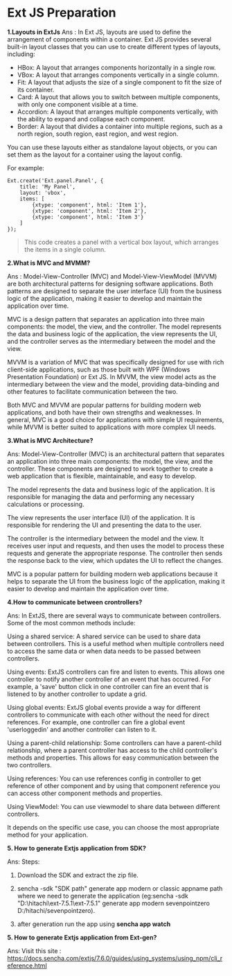 # Ext JS Preparation

**1.Layouts in ExtJs**
Ans : In Ext JS, layouts are used to define the arrangement of components within a container. Ext JS provides several built-in layout classes that you can use to create different types of layouts, including:

* HBox: A layout that arranges components horizontally in a single row.
* VBox: A layout that arranges components vertically in a single column.
* Fit: A layout that adjusts the size of a single component to fit the size of its container.
* Card: A layout that allows you to switch between multiple components, with only one component visible at a time.
* Accordion: A layout that arranges multiple components vertically, with the ability to expand and collapse each component.
* Border: A layout that divides a container into multiple regions, such as a north region, south region, east region, and west region.


You can use these layouts either as standalone layout objects, or you can set them as the layout for a container using the layout config.

For example:
```
Ext.create('Ext.panel.Panel', {
    title: 'My Panel',
    layout: 'vbox',
    items: [
        {xtype: 'component', html: 'Item 1'},
        {xtype: 'component', html: 'Item 2'},
        {xtype: 'component', html: 'Item 3'}
    ]
});
```
>This code creates a panel with a vertical box layout, which arranges the items in a single column.

**2.What is MVC and MVMM?**

Ans : Model-View-Controller (MVC) and Model-View-ViewModel (MVVM) are both architectural patterns for designing software applications. Both patterns are designed to separate the user interface (UI) from the business logic of the application, making it easier to develop and maintain the application over time.

MVC is a design pattern that separates an application into three main components: the model, the view, and the controller. The model represents the data and business logic of the application, the view represents the UI, and the controller serves as the intermediary between the model and the view.

MVVM is a variation of MVC that was specifically designed for use with rich client-side applications, such as those built with WPF (Windows Presentation Foundation) or Ext JS. In MVVM, the view model acts as the intermediary between the view and the model, providing data-binding and other features to facilitate communication between the two.

Both MVC and MVVM are popular patterns for building modern web applications, and both have their own strengths and weaknesses. In general, MVC is a good choice for applications with simple UI requirements, while MVVM is better suited to applications with more complex UI needs.

**3.What is MVC Architecture?**

Ans: Model-View-Controller (MVC) is an architectural pattern that separates an application into three main components: the model, the view, and the controller. These components are designed to work together to create a web application that is flexible, maintainable, and easy to develop.

The model represents the data and business logic of the application. It is responsible for managing the data and performing any necessary calculations or processing.

The view represents the user interface (UI) of the application. It is responsible for rendering the UI and presenting the data to the user.

The controller is the intermediary between the model and the view. It receives user input and requests, and then uses the model to process these requests and generate the appropriate response. The controller then sends the response back to the view, which updates the UI to reflect the changes.

MVC is a popular pattern for building modern web applications because it helps to separate the UI from the business logic of the application, making it easier to develop and maintain the application over time.

**4.How to communicate between crontrollers?**

Ans: In ExtJS, there are several ways to communicate between controllers. Some of the most common methods include:

Using a shared service: A shared service can be used to share data between controllers. This is a useful method when multiple controllers need to access the same data or when data needs to be passed between controllers.

Using events: ExtJS controllers can fire and listen to events. This allows one controller to notify another controller of an event that has occurred. For example, a 'save' button click in one controller can fire an event that is listened to by another controller to update a grid.

Using global events: ExtJS global events provide a way for different controllers to communicate with each other without the need for direct references. For example, one controller can fire a global event 'userloggedin' and another controller can listen to it.

Using a parent-child relationship: Some controllers can have a parent-child relationship, where a parent controller has access to the child controller's methods and properties. This allows for easy communication between the two controllers.

Using references: You can use references config in controller to get reference of other component and by using that component reference you can access other component methods and properties.

Using ViewModel: You can use viewmodel to share data between different controllers.

It depends on the specific use case, you can choose the most appropriate method for your application.

**5. How to generate Extjs application from SDK?**

Ans: 
Steps:
1) Download the SDK and extract the zip file.

2) sencha -sdk "SDK path" generate app modern or classic appname path where we need to generate the application 
(eg:sencha -sdk "D:\hitachi\ext-7.5.1\ext-7.5.1" generate app modern sevenpointzero D:/hitachi/sevenpointzero).

3) after generation run the app using **sencha app watch**

**5. How to generate Extjs application from Ext-gen?**

Ans: Visit this site : https://docs.sencha.com/extjs/7.6.0/guides/using_systems/using_npm/cli_reference.html



